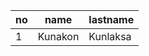 | no  | name   | lastname           |
| --- | ------ | ------------------ |
| 1   | Kunakon | Kunlaksa     |
